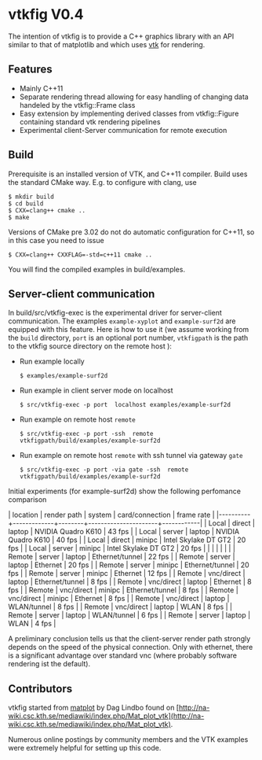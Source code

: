 vtkfig V0.4
============

The intention of  vtkfig is to provide a C++  graphics library with an API similar to that of matplotlib and which uses [vtk](http://vtk.org) for rendering.

## Features

- Mainly C++11
- Separate rendering thread allowing for easy handling of changing data  handeled by the vtkfig::Frame class
- Easy extension by implementing derived classes from vtkfig::Figure containing standard vtk rendering pipelines
- Experimental client-Server communication for remote execution

## Build

Prerequisite is an installed version of VTK, and C++11 compiler. 
Build uses the standard CMake way. E.g. to configure with clang, use

```` 
$ mkdir build
$ cd build
$ CXX=clang++ cmake ..
$ make

````

Versions of CMake pre 3.02 do not do automatic configuration for C++11, so in this case
you need to issue

```` 
$ CXX=clang++ CXXFLAG=-std=c++11 cmake ..

````


You will find the compiled examples in build/examples.

## Server-client  communication

In build/src/vtkfig-exec is the  experimental driver for server-client
communication.  The examples ``example-xyplot`` and ``example-surf2d``
are equipped  with this  feature.  Here  is how to  use it  (we assume
working from  the ``build``  directory, ``port``  is an  optional port
number, ``vtkfigpath`` is  the path to the vtkfig  source directory on
the remote host ):

   - Run example locally

     ````
     $ examples/example-surf2d
     ````

   - Run example in client server mode on localhost

     ````
     $ src/vtkfig-exec -p port  localhost examples/example-surf2d
     ````


   - Run example on remote host ``remote``

     ````
     $ src/vtkfig-exec -p port -ssh  remote vtkfigpath/build/examples/example-surf2d
     ````

   - Run example on remote host ``remote`` with ssh tunnel via gateway  ``gate``

     ````
     $ src/vtkfig-exec -p port -via gate -ssh  remote vtkfigpath/build/examples/example-surf2d
     ````

Initial experiments (for example-surf2d) show the following perfomance comparison

| location | render path | system | card/connection      | frame rate |
|----------+-------------+--------+----------------------+------------|
| Local    | direct      | laptop | NVIDIA Quadro K610   | 43 fps     |
| Local    | server      | laptop | NVIDIA Quadro K610   | 40 fps     |
| Local    | direct      | minipc | Intel Skylake DT GT2 | 20 fps     |
| Local    | server      | minipc | Intel Skylake DT GT2 | 20 fps     |
|          |             |        |                      |            |
| Remote   | server      | laptop | Ethernet/tunnel      | 22 fps     |
| Remote   | server      | laptop | Ethernet             | 20 fps     |
| Remote   | server      | minipc | Ethernet/tunnel      | 20 fps     |
| Remote   | server      | minipc | Ethernet             | 12 fps     |
| Remote   | vnc/direct  | laptop | Ethernet/tunnel      | 8 fps      |
| Remote   | vnc/direct  | laptop | Ethernet             | 8 fps      |
| Remote   | vnc/direct  | minipc | Ethernet/tunnel      | 8 fps      |
| Remote   | vnc/direct  | minipc | Ethernet             | 8 fps      |
| Remote   | vnc/direct  | laptop | WLAN/tunnel          | 8 fps      |
| Remote   | vnc/direct  | laptop | WLAN                 | 8 fps      |
| Remote   | server      | laptop | WLAN/tunnel          | 6 fps      |
| Remote   | server      | laptop | WLAN                 | 4 fps      |

A preliminary conclusion  tells us that the  client-server render path
strongly depends on  the speed of the physical  connection.  Only with
ethernet, there  is a significant  advantage over standard  vnc (where
probably software rendering ist the default).


## Contributors

vtkfig started from [matplot](http://www.csc.kth.se/~dag/matplot_20091021.tar.gz) by Dag Lindbo found on [http://na-wiki.csc.kth.se/mediawiki/index.php/Mat_plot_vtk](http://na-wiki.csc.kth.se/mediawiki/index.php/Mat_plot_vtk).


Numerous online postings by community members and the VTK examples were extremely helpful for setting up this code.
